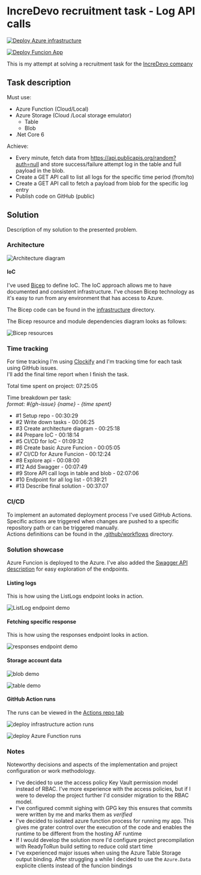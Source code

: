 # IncreDevo recruitment task - Log API calls

[![Deploy Azure infrastructure](https://github.com/krzysztof/incredevo-recruitment-log-api-calls/actions/workflows/deployInfrastructure.yml/badge.svg)](https://github.com/krzysztof/incredevo-recruitment-log-api-calls/actions/workflows/deployInfrastructure.yml)

[![Deploy Funcion App](https://github.com/krzysztof/incredevo-recruitment-log-api-calls/actions/workflows/deployAzureFuncion.yml/badge.svg)](https://github.com/krzysztof/incredevo-recruitment-log-api-calls/actions/workflows/deployAzureFuncion.yml)

This is my attempt at solving a recruitment task for the [IncreDevo company](https://incredevo.com/)

## Task description

Must use:

- Azure Function (Cloud/Local)
- Azure Storage (Cloud /Local storage emulator)
  - Table
  - Blob
- .Net Core 6

Achieve:

- Every minute, fetch data from <https://api.publicapis.org/random?auth=null> and store success/failure attempt log in the table and full payload in the blob.
- Create a GET API call to list all logs for the specific time period (from/to)
- Create a GET API call to fetch a payload from blob for the specific log entry
- Publish code on GitHub (public)

## Solution

Description of my solution to the presented problem.

### Architecture

![Architecture diagram](docs/Architecture.drawio.png)

#### IoC

I've used [Bicep](https://learn.microsoft.com/en-us/azure/azure-resource-manager/bicep/overview) to define IoC. The IoC approach allows me to have documented and consistent infrastructure.
I've chosen Bicep technology as it's easy to run from any environment that has access to Azure.

The Bicep code can be found in the [infrastructure](infrastructure) directory.

The Bicep resource and module dependencies diagram looks as follows:

![Bicep resources](./docs/Bicep_resources.png)

### Time tracking

For time tracking I'm using [Clockify](https://clockify.me/) and I'm tracking time for each task using GitHub issues.  
I'll add the final time report when I finish the task.

Total time spent on project: 07:25:05

Time breakdown per task:  
_format: \#{gh-issue} {name} - {time spent}_

- #1 Setup repo - 00:30:29
- #2 Write down tasks - 00:06:25
- #3 Create architecture diagram - 00:25:18
- #4 Prepare IoC - 00:18:14
- #5 CI/CD for IoC - 01:09:32
- #6 Create basic Azure Funcion - 00:05:05
- #7 CI/CD for Azure Funcion - 00:12:24
- #8 Explore api - 00:08:00
- #12 Add Swagger - 00:07:49
- #9 Store API call logs in table and blob - 02:07:06
- #10 Endpoint for all log list - 01:39:21
- #13 Describe final solution - 00:37:07

### CI/CD

To implement an automated deployment process I've used GitHub Actions.  
Specific actions are triggered when changes are pushed to a specific repository path or can be triggered manually.  
Actions definitions can be found in the [.github/workflows](.github/workflows) directory.

### Solution showcase

Azure Funcion is deployed to the Azure. I've also added the [Swagger API description](https://kd-dev-log-api-func.azurewebsites.net/api/swagger/ui) for easy exploration of the endpoints.

#### Listing logs

This is how using the ListLogs endpoint looks in action.

![ListLog endpoint demo](docs/ListLog_endpoint_demo.gif)

#### Fetching specific response

This is how using the responses endpoint looks in action.

![responses endpoint demo](docs/responses_endpoint_demo.gif)

#### Storage account data

![blob demo](docs/blob_demo.png)

![table demo](docs/table_demo.png)

#### GitHub Action runs

The runs can be viewed in the [Actions repo tab](https://github.com/krzysztof/incredevo-recruitment-log-api-calls/actions)

![deploy infrastructure action runs](docs/deploy_infrastructure_action_runs.png)

![deploy Azure Function runs](docs/deploy_af_runs.png)

### Notes

Noteworthy decisions and aspects of the implementation and project configuration or work methodology.

- I've decided to use the access policy Key Vault permission model instead of RBAC. I've more experience with the access policies, but if I were to develop the project further I'd consider migration to the RBAC model.
- I've configured commit sighing with GPG key this ensures that commits were written by me and marks them as _verified_
- I've decided to isolated azure function process for running my app. This gives me grater control over the execution of the code and enables the runtime to be different from the hosting AF runtime
- If I would develop the solution more I'd configure project precompilation with ReadyToRun build setting to reduce cold start time
- I've experienced major issues when using the Azure Table Storage output binding. After struggling a while I decided to use the `Azure.Data` explicite clients instead of the funcion bindings
